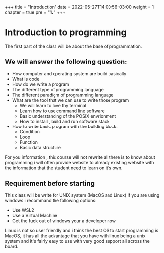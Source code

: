 +++
title = "Introduction"
date = 2022-05-27T14:00:56-03:00
weight = 1
chapter = true
pre = "<b>1. </b>"
+++

# Introduction to programming

The first part of the class will be about the base of programmation.

## We will answer the following question:

* How computer and operating system are build basically
* What is code
* How do we write a program
* The different type of programming language
* The different paradigm of programming language
* What are the tool that we can use to write those program
  * We will learn to love thy terminal
  * Learn how to use command line software
  * Basic understanding of the POSIX envrionment
  * How to install , build and run software stack
* How to write basic program with the building block.
  * Condition
  * Loop
  * Function
  * Basic data structure

For you information , this course will not rewrite all there is to know about programming
i will often provide website to already existing website with the information that the student
need to learn on it's own.


## Requirement before starting

This class will be write for UNIX system (MacOS and Linux) if you are using windows i recommand the
following options:

* Use WSL2
* Use a Virtual Machine
* Get the fuck out of windows your a developer now

Linux is not so user friendly and i think the best OS to start programming is MacOS, it has all the
advantage that you have with linux being a unix system and it's fairly easy to use with very good
support all across the board.
